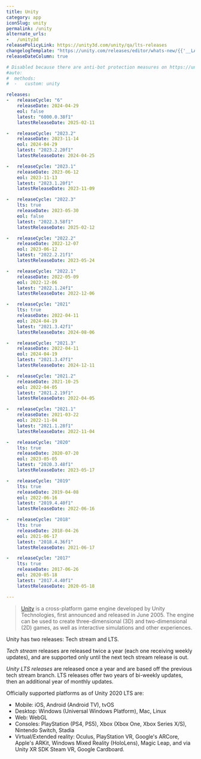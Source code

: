 ```yaml
---
title: Unity
category: app
iconSlug: unity
permalink: /unity
alternate_urls:
-   /unity3d
releasePolicyLink: https://unity3d.com/unity/qa/lts-releases
changelogTemplate: "https://unity.com/releases/editor/whats-new/{{'__LATEST__'|split:'f'|first}}#release-notes"
releaseDateColumn: true

# Disabled because there are anti-bot protection measures on https://unity.com/.
#auto:
#  methods:
#  -   custom: unity

releases:
-   releaseCycle: "6"
    releaseDate: 2024-04-29
    eol: false
    latest: "6000.0.38f1"
    latestReleaseDate: 2025-02-11

-   releaseCycle: "2023.2"
    releaseDate: 2023-11-14
    eol: 2024-04-29
    latest: "2023.2.20f1"
    latestReleaseDate: 2024-04-25

-   releaseCycle: "2023.1"
    releaseDate: 2023-06-12
    eol: 2023-11-13
    latest: "2023.1.20f1"
    latestReleaseDate: 2023-11-09

-   releaseCycle: "2022.3"
    lts: true
    releaseDate: 2023-05-30
    eol: false
    latest: "2022.3.58f1"
    latestReleaseDate: 2025-02-12

-   releaseCycle: "2022.2"
    releaseDate: 2022-12-07
    eol: 2023-06-12
    latest: "2022.2.21f1"
    latestReleaseDate: 2023-05-24

-   releaseCycle: "2022.1"
    releaseDate: 2022-05-09
    eol: 2022-12-06
    latest: "2022.1.24f1"
    latestReleaseDate: 2022-12-06

-   releaseCycle: "2021"
    lts: true
    releaseDate: 2022-04-11
    eol: 2024-04-19
    latest: "2021.3.42f1"
    latestReleaseDate: 2024-08-06

-   releaseCycle: "2021.3"
    releaseDate: 2022-04-11
    eol: 2024-04-19
    latest: "2021.3.47f1"
    latestReleaseDate: 2024-12-11

-   releaseCycle: "2021.2"
    releaseDate: 2021-10-25
    eol: 2022-04-05
    latest: "2021.2.19f1"
    latestReleaseDate: 2022-04-05

-   releaseCycle: "2021.1"
    releaseDate: 2021-03-22
    eol: 2022-11-04
    latest: "2021.1.28f1"
    latestReleaseDate: 2022-11-04

-   releaseCycle: "2020"
    lts: true
    releaseDate: 2020-07-20
    eol: 2023-05-05
    latest: "2020.3.48f1"
    latestReleaseDate: 2023-05-17

-   releaseCycle: "2019"
    lts: true
    releaseDate: 2019-04-08
    eol: 2022-06-16
    latest: "2019.4.40f1"
    latestReleaseDate: 2022-06-16

-   releaseCycle: "2018"
    lts: true
    releaseDate: 2018-04-26
    eol: 2021-06-17
    latest: "2018.4.36f1"
    latestReleaseDate: 2021-06-17

-   releaseCycle: "2017"
    lts: true
    releaseDate: 2017-06-26
    eol: 2020-05-18
    latest: "2017.4.40f1"
    latestReleaseDate: 2020-05-18

---
```


> [Unity](https://unity.com/) is a cross-platform game engine developed by Unity Technologies,
> first announced and released in June 2005. The engine can be used to create three-dimensional (3D)
> and two-dimensional (2D) games, as well as interactive simulations and other experiences.

Unity has two releases: Tech stream and LTS.

*Tech stream* releases are released twice a year (each one receiving weekly updates), and are
supported only until the next tech stream release is out.

*Unity LTS releases* are released once a year and are based off the previous tech stream branch.
LTS releases offer two years of bi-weekly updates, then an additional year of monthly updates.

Officially supported platforms as of Unity 2020 LTS are:

- Mobile: iOS, Android (Android TV), tvOS
- Desktop: Windows (Universal Windows Platform), Mac, Linux
- Web: WebGL
- Consoles: PlayStation (PS4, PS5), Xbox (Xbox One, Xbox Series X/S), Nintendo Switch, Stadia
- Virtual/Extended reality: Oculus, PlayStation VR, Google's ARCore, Apple's ARKit, Windows Mixed
  Reality (HoloLens), Magic Leap, and via Unity XR SDK Steam VR, Google Cardboard.
